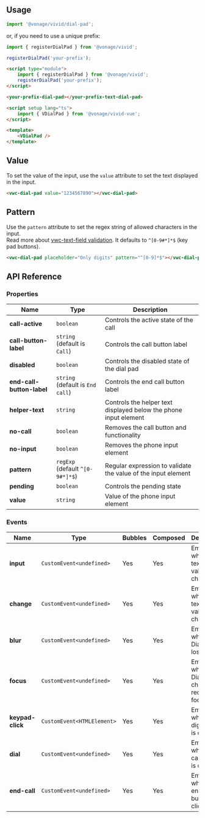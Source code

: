 ## Usage

<vwc-tabs>
<vwc-tab label="Web component"></vwc-tab>
<vwc-tab-panel>

```js
import '@vonage/vivid/dial-pad';
```

or, if you need to use a unique prefix:

```js
import { registerDialPad } from '@vonage/vivid';

registerDialPad('your-prefix');
```

```html preview 500px
<script type="module">
	import { registerDialPad } from '@vonage/vivid';
	registerDialPad('your-prefix');
</script>

<your-prefix-dial-pad></your-prefix-text-dial-pad>
```

</vwc-tab-panel>
<vwc-tab label="Vue"></vwc-tab>
<vwc-tab-panel>

```html
<script setup lang="ts">
	import { VDialPad } from '@vonage/vivid-vue';
</script>

<template>
	<VDialPad />
</template>
```

</vwc-tab-panel>
</vwc-tabs>

## Value

To set the value of the input, use the `value` attribute to set the text displayed in the input.

```html preview
<vwc-dial-pad value="1234567890"></vwc-dial-pad>
```

## Pattern

Use the `pattern` attribute to set the regex string of allowed characters in the input.  
Read more about [vwc-text-field validation](/components/text-field/#validation).
It defaults to `^[0-9#*]*$` (key pad buttons).

```html preview
<vwc-dial-pad placeholder="Only digits" pattern="^[0-9]*$"></vwc-dial-pad>
```

## API Reference

### Properties

<div class="table-wrapper">

| Name                      | Type                             | Description                                                      |
| ------------------------- | -------------------------------- | ---------------------------------------------------------------- |
| **call-active**           | `boolean`                        | Controls the active state of the call                            |
| **call-button-label**     | `string` (default is `Call`)     | Controls the call button label                                   |
| **disabled**              | `boolean`                        | Controls the disabled state of the dial pad                      |
| **end-call-button-label** | `string` (default is `End call`) | Controls the end call button label                               |
| **helper-text**           | `string`                         | Controls the helper text displayed below the phone input element |
| **no-call**               | `boolean`                        | Removes the call button and functionality                        |
| **no-input**              | `boolean`                        | Removes the phone input element                                  |
| **pattern**               | `regExp` (default `^[0-9#*]*$`)  | Regular expression to validate the value of the input element    |
| **pending**               | `boolean`                        | Controls the pending state                                       |
| **value**                 | `string`                         | Value of the phone input element                                 |

</div>

### Events

<div class="table-wrapper">

| Name             | Type                        | Bubbles | Composed | Description                                      |
| ---------------- | --------------------------- | ------- | -------- | ------------------------------------------------ |
| **input**        | `CustomEvent<undefined>`    | Yes     | Yes      | Emitted when the text field value changes        |
| **change**       | `CustomEvent<undefined>`    | Yes     | Yes      | Emitted when the text field value changes        |
| **blur**         | `CustomEvent<undefined>`    | Yes     | Yes      | Emitted when the Dial Pad loses focus            |
| **focus**        | `CustomEvent<undefined>`    | Yes     | Yes      | Emitted when the Dial Pad children receive focus |
| **keypad-click** | `CustomEvent<HTMLElement> ` | Yes     | Yes      | Emitted when a digit button is clicked           |
| **dial**         | `CustomEvent<undefined> `   | Yes     | Yes      | Emitted when the call button is clicked          |
| **end-call**     | `CustomEvent<undefined> `   | Yes     | Yes      | Emitted when the end call button is clicked      |

</div>

